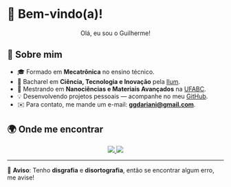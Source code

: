 # 👋 Bem-vindo(a)!  

<p align="center">Olá, eu sou o Guilherme!</p>  

## 📌 Sobre mim  

- 🎓 Formado em **Mecatrônica** no ensino técnico.  
- 🔬 Bacharel em **Ciência, Tecnologia e Inovação** pela [Ilum](https://ilum.cnpem.br).  
- 🧪 Mestrando em **Nanociências e Materiais Avançados** na [UFABC](https://nano.ufabc.edu.br/).  
- 💡 Desenvolvendo projetos pessoais — acompanhe no meu [GitHub](https://github.com/guidariani).  
- ✉️ Para contato, me mande um e-mail: **ggdariani@gmail.com**.  

## 🌍 Onde me encontrar  

<p align="center">  
  <a href="https://instagram.com/guidariani" target="_blank">
    <img src="https://img.shields.io/badge/-Instagram-%23E4405F?style=for-the-badge&logo=instagram&logoColor=white">
  </a>  
  <a href="https://www.linkedin.com/in/guilherme-dariani/" target="_blank">
    <img src="https://img.shields.io/badge/-LinkedIn-%230077B5?style=for-the-badge&logo=linkedin&logoColor=white">
  </a>  
</p>  

---

📢 **Aviso**: Tenho **disgrafia** e **disortografia**, então se encontrar algum erro, me avise!
